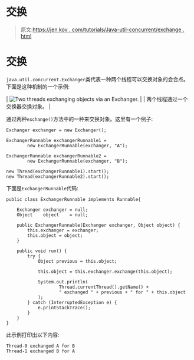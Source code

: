 # 交换

> 原文:[https://jen kov . com/tutorials/Java-util-concurrent/exchange . html](https://jenkov.com/tutorials/java-util-concurrent/exchanger.html)

# 交换

`java.util.concurrent.Exchanger`类代表一种两个线程可以交换对象的会合点。下面是这种机制的一个示例:

| ![Two threads exchanging objects via an Exchanger.](../Images/813ce80d499456b2575c8f432fe13cf0.png) |
| 两个线程通过一个交换器交换对象。 |

通过两种`exchange()`方法中的一种来交换对象。这里有一个例子:

```
Exchanger exchanger = new Exchanger();

ExchangerRunnable exchangerRunnable1 =
        new ExchangerRunnable(exchanger, "A");

ExchangerRunnable exchangerRunnable2 =
        new ExchangerRunnable(exchanger, "B");

new Thread(exchangerRunnable1).start();
new Thread(exchangerRunnable2).start();

```

下面是`ExchangerRunnable`代码:

```
public class ExchangerRunnable implements Runnable{

    Exchanger exchanger = null;
    Object    object    = null;

    public ExchangerRunnable(Exchanger exchanger, Object object) {
        this.exchanger = exchanger;
        this.object = object;
    }

    public void run() {
        try {
            Object previous = this.object;

            this.object = this.exchanger.exchange(this.object);

            System.out.println(
                    Thread.currentThread().getName() +
                    " exchanged " + previous + " for " + this.object
            );
        } catch (InterruptedException e) {
            e.printStackTrace();
        }
    }
}

```

此示例打印出以下内容:

```
Thread-0 exchanged A for B
Thread-1 exchanged B for A

```